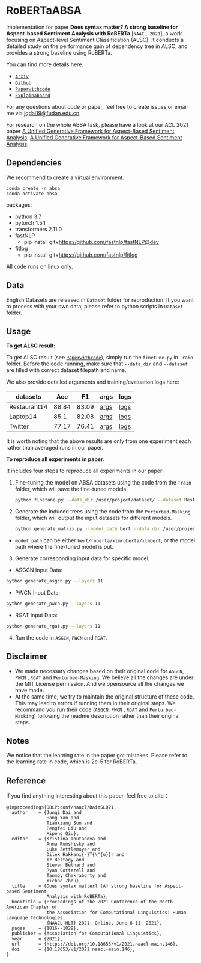 # RoBERTaABSA

Implementation for paper **Does syntax matter? A strong baseline for Aspect-based Sentiment Analysis with RoBERTa** [`NAACL 2021`], a work focusing on Aspect-level Sentiment Classification (ALSC). It conducts a detailed study on the performance gain of dependency tree in ALSC, and provides a strong baseline using RoBERTa.

You can find more details here:

- [`Arxiv`](https://arxiv.org/abs/2104.04986)
- [`Github`](https://github.com/ROGERDJQ/RoBERTaABSA)
- [`Paperwithcode`](https://www.paperswithcode.com/paper/does-syntax-matter-a-strong-baseline-for)
- [`Explainaboard`](http://explainaboard.nlpedia.ai/leaderboard/task-absa/)

For any questions about code or paper, feel free to create issues or email me via jqdai19@fudan.edu.cn.

For research on the whole ABSA task, please have a look at our ACL 2021 paper [A Unified Generative Framework for Aspect-Based Sentiment Analysis](https://arxiv.org/abs/2106.04300).
[A Unified Generative Framework for Aspect-Based Sentiment Analysis](https://arxiv.org/abs/2106.04300).

## Dependencies

We recommend to create a virtual environment.

```
conda create -n absa
conda activate absa
```

packages:

- python 3.7
- pytorch 1.5.1
- transformers 2.11.0
- fastNLP
  - pip install git+https://github.com/fastnlp/fastNLP@dev
- fitlog
  - pip install git+https://github.com/fastnlp/fitlog

All code runs on linux only.

## Data

English Datasets are released in `Dataset` folder for reproduction. If you want to process with your own data, please refer to python scripts in `Dataset` folder.

## Usage

**To get ALSC result:**

To get ALSC result (see [`Paperwithcode`](https://www.paperswithcode.com/paper/does-syntax-matter-a-strong-baseline-for)), simply run the `finetune.py` in `Train` folder. Before the code running, make sure that `--data_dir` and `--dataset` are filled with correct dataset filepath and name.

We also provide detailed arguments and training/evaluation logs here:

| datasets     | Acc   | F1    | args                                                                           | logs                                                                           |
| ------------ | ----- | ----- | ------------------------------------------------------------------------------ | ------------------------------------------------------------------------------ |
| Restaurant14 | 88.84 | 83.09 | [args](https://github.com/ROGERDJQ/RoBERTaABSA/blob/main/Train/exps/rest_args) | [logs](https://github.com/ROGERDJQ/RoBERTaABSA/blob/main/Train/exps/rest_logs) |
| Laptop14     | 85.1  | 82.08 | [args](https://github.com/ROGERDJQ/RoBERTaABSA/blob/main/Train/exps/lap_args)  | [logs](https://github.com/ROGERDJQ/RoBERTaABSA/blob/main/Train/exps/lap_logs)  |
| Twitter      | 77.17 | 76.41 | [args](https://github.com/ROGERDJQ/RoBERTaABSA/blob/main/Train/exps/twi_args)  | [logs](https://github.com/ROGERDJQ/RoBERTaABSA/blob/main/Train/exps/twi_logs)  |

It is worth noting that the above results are only from one experiment each rather than averaged runs in our paper.

**To reproduce all experiments in paper:**

It includes four steps to reproduce all experiments in our paper:

1. Fine-tuning the model on ABSA datasets using the code from the `Train` folder, which will save the fine-tuned models.


    ```bash
    python finetune.py --data_dir /user/project/dataset/ --dataset Restaurant
    ```

2. Generate the induced trees using the code from the `Perturbed-Masking` folder, which will output the input datasets for different models.


    ```bash
    python generate_matrix.py --model_path bert --data_dir /user/project/dataset/ --dataset Restaurant
    ```

- `model_path` can be either `bert/roberta/xlmroberta/xlmbert`, or the model path where the fine-tuned model is put.

3. Generate corresponding input data for specific model.

- ASGCN Input Data:

```bash
python generate_asgcn.py --layers 11
```

- PWCN Input Data:

```bash
python generate_pwcn.py --layers 11
```

- RGAT Input Data:

```bash
python generate_rgat.py --layers 11
```

4. Run the code in `ASGCN`, `PWCN` and `RGAT`.

## Disclaimer

- We made necessary changes based on their original code for `ASGCN`, `PWCN` , `RGAT` and `Perturbed-Masking`. We believe all the changes are under the MIT License permission. And we opensource all the changes we have made.
- At the same time, we try to maintain the original structure of these code. This may lead to errors if running them in their original steps. We recommand you run their code (`ASGCN`, `PWCN` , `RGAT` and `Perturbed-Masking`) following the readme description rather than their original steps.

## Notes

We notice that the learning rate in the paper got mistakes. Please refer to the learning rate in code, which is 2e-5 for RoBERTa.

## Reference

If you find anything interesting about this paper, feel free to cite：

```
@inproceedings{DBLP:conf/naacl/DaiYSLQ21,
  author    = {Junqi Dai and
               Hang Yan and
               Tianxiang Sun and
               Pengfei Liu and
               Xipeng Qiu},
  editor    = {Kristina Toutanova and
               Anna Rumshisky and
               Luke Zettlemoyer and
               Dilek Hakkani{-}T{\"{u}}r and
               Iz Beltagy and
               Steven Bethard and
               Ryan Cotterell and
               Tanmoy Chakraborty and
               Yichao Zhou},
  title     = {Does syntax matter? {A} strong baseline for Aspect-based Sentiment
               Analysis with RoBERTa},
  booktitle = {Proceedings of the 2021 Conference of the North American Chapter of
               the Association for Computational Linguistics: Human Language Technologies,
               {NAACL-HLT} 2021, Online, June 6-11, 2021},
  pages     = {1816--1829},
  publisher = {Association for Computational Linguistics},
  year      = {2021},
  url       = {https://doi.org/10.18653/v1/2021.naacl-main.146},
  doi       = {10.18653/v1/2021.naacl-main.146},
}
```
